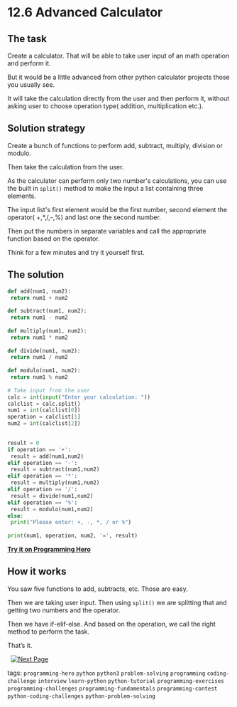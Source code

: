 # 12.6 Advanced Calculator

## The task
Create a calculator. That will be able to take user input of an math operation and perform it.

But it would be a little advanced from other python calculator projects those you usually see. 

It will take the calculation directly from the user and then perform it, without asking user to choose operation type( addition, multiplication etc.). 

## Solution strategy
Create a bunch of functions to perform add, subtract, multiply, division or modulo. 

Then take the calculation from the user. 

As the calculator can perform only two number's calculations, you can use the built in ``split()`` method to make the input a list containing three elements.

The input list's first element would be the first number, second element the operator( +,*,/,-,%) and last one the second number.

Then put the numbers in separate variables and call the appropriate function based on the operator.

Think for a few minutes and try it yourself first.

## The solution
```python
def add(num1, num2):
 return num1 + num2
 
def subtract(num1, num2):
 return num1 - num2
 
def multiply(num1, num2):
 return num1 * num2
 
def divide(num1, num2):
 return num1 / num2
 
def modulo(num1, num2):
 return num1 % num2
 
# Take input from the user
calc = int(input("Enter your calculation: "))
calclist = calc.split()
num1 = int(calclist[0])
operation = calclist[1]
num2 = int(calclist[2])

 
result = 0
if operation == '+':
 result = add(num1,num2)
elif operation == '-':
 result = subtract(num1,num2)
elif operation == '*':
 result = multiply(num1,num2)
elif operation == '/':
 result = divide(num1,num2)
elif operation == '%':
 result = modulo(num1,num2)
else:
 print("Please enter: +, -, *, / or %")
 
print(num1, operation, num2, '=', result)
```
**[Try it on Programming Hero](https://play.google.com/store/apps/details?id=com.learnprogramming.codecamp)**


## How it works
You saw five functions to add, subtracts, etc. Those are easy.

Then we are taking user input. Then using `split()` we are splitting that and getting two numbers and the operator.

Then we have if-elif-else. And based on the operation, we call the right method to perform the task.

That’s it. 


&nbsp;
[![Next Page](../assets/next-button.png)](Password-generator.md)
&nbsp;

tags:  `programming-hero`  `python`  `python3`  `problem-solving`  `programming`  `coding-challenge`  `interview`  `learn-python`  `python-tutorial`  `programming-exercises`  `programming-challenges`  `programming-fundamentals`  `programming-contest`  `python-coding-challenges`  `python-problem-solving`
